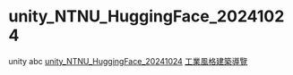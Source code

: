 # unity_NTNU_HuggingFace_20241024
 unity abc
[unity_NTNU_HuggingFace_20241024](https://drive.google.com/drive/folders/1KkeYCaNuQR7fTntAEHXttBVlVjlYb-Fl?usp=drive_link)
[工業風格建築導覽](https://youtu.be/2FxW2lAkWgA?si=t1rNgFIMpzGjfN3Z)
